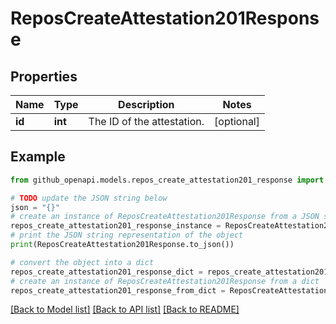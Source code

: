 # ReposCreateAttestation201Response


## Properties

Name | Type | Description | Notes
------------ | ------------- | ------------- | -------------
**id** | **int** | The ID of the attestation. | [optional] 

## Example

```python
from github_openapi.models.repos_create_attestation201_response import ReposCreateAttestation201Response

# TODO update the JSON string below
json = "{}"
# create an instance of ReposCreateAttestation201Response from a JSON string
repos_create_attestation201_response_instance = ReposCreateAttestation201Response.from_json(json)
# print the JSON string representation of the object
print(ReposCreateAttestation201Response.to_json())

# convert the object into a dict
repos_create_attestation201_response_dict = repos_create_attestation201_response_instance.to_dict()
# create an instance of ReposCreateAttestation201Response from a dict
repos_create_attestation201_response_from_dict = ReposCreateAttestation201Response.from_dict(repos_create_attestation201_response_dict)
```
[[Back to Model list]](../README.md#documentation-for-models) [[Back to API list]](../README.md#documentation-for-api-endpoints) [[Back to README]](../README.md)


